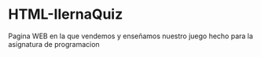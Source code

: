 # HTML-IlernaQuiz
Pagina WEB en la que vendemos y enseñamos nuestro juego hecho para la asignatura de programacion

